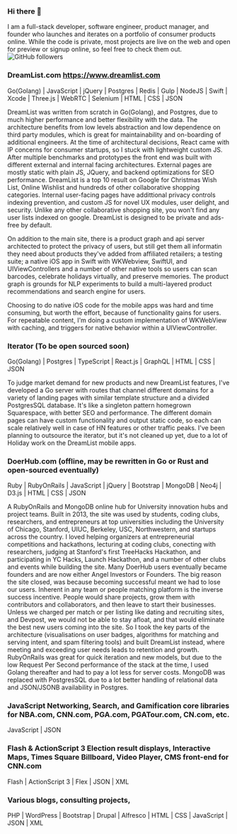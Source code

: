 ### Hi there 👋

I am a full-stack developer, software engineer, product manager, and founder who launches and iterates on a portfolio of consumer products online. While the code is private, most projects are live on the web and open for preview or signup online, so feel free to check them out. 
![GitHub followers](https://img.shields.io/github/followers/deftworker?style=social)

### DreamList.com https://www.dreamlist.com 
Go(Golang) |
JavaScript |
jQuery |
Postgres |
Redis |
Gulp |
NodeJS |
Swift |
Xcode |
Three.js |
WebRTC |
Selenium | HTML | CSS | JSON

DreamList was written from scratch in Go(Golang), and Postgres, due to much higher performance and better flexibility with the data. The architecture benefits from low levels abstraction and low dependence on third party modules, which is great for maintainability and on-boarding of additional engineers. At the time of architectural decisions, React came with IP concerns for consumer startups, so I stuck with lightweight custom JS. After multiple benchmarks and prototypes the front end was built with different external and internal facing architectures. External pages are mostly static with plain JS, JQuery, and backend optimizations for SEO performance. DreamList is a top 10 result on Google for Christmas Wish List, Online Wishlist and hundreds of other collaborative shopping categories. Internal user-facing pages have addittional privacy controls indexing prevention, and custom JS for novel UX modules, user delight, and security. Unlike any other collaborative shopping site, you won't find any user lists indexed on google. DreamList is designed to be private and ads-free by default. 

On addition to the main site, there is a product graph and api server architected to protect the privacy of users, but still get them all informatin they need about products they've added from affiliated retailers; a testing suite; a native iOS app in Swift with WKWebview, SwiftUI, and UIViewControllers and a number of other native tools so users can scan barcodes, celebrate holidays virtually, and preserve memories. The product graph is grounds for NLP experiments to build a multi-layered product recommendations and search engine for users. 

Choosing to do native iOS code for the mobile apps was hard and time consuming, but worth the effort, because of functionality gains for users. For repeatable content, I'm doing a custom implementation of WKWebView with caching, and triggers for native behavior within a UIViewController. 



### Iterator (To be open sourced soon)
Go(Golang) |
Postgres |
TypeScript |
React.js |
GraphQL | HTML | CSS | JSON

To judge market demand for new products and new DreamList features, I've developed a Go server with routes that channel different domains for a variety of landing pages with similar template structure and a divided PostgresSQL database. It's like a singleton pattern homegrown Squarespace, with better SEO and performance. The different domain pages can have custom functionality and output static code, so each can scale relatively well in case of HN features or other traffic peaks. I've been planning to outsource the iterator, but it's not cleaned up yet, due to a lot of Holiday work on the DreamList mobile apps. 


### DoerHub.com (offline, may be rewritten in Go or Rust and open-sourced eventually)
Ruby |
RubyOnRails |
JavaScript |
jQuery |
Bootstrap |
MongoDB |
Neo4j |
D3.js | HTML | CSS | JSON

A RubyOnRails and MongoDB online hub for University innovation hubs and project teams. Built in 2013, the site was used by students, coding clubs, researchers, and entrepreneurs at top universities including the University of Chicago, Stanford, UIUC, Berkeley, USC, Northwestern, and startups across the country. I loved helping organizers at entrepreneurial competitions and hackathons, lecturing at coding clubs, conecting with researchers, judging at Stanford's first TreeHacks Hackathon, and participating in YC Hacks, Launch Hackathon, and a number of other clubs and events while building the site. Many DoerHub users eventually became founders and are now either Angel Investors or Founders. The big reason the site closed, was because becoming successful meant we had to lose our users. Inherent in any team or people matching platform is the inverse success incentive. People would share projects, grow them with contributors and collaborators, and then leave to start their businesses. Unless we charged per match or per listing like dating and recruiting sites, and Devpost, we would not be able to stay afloat, and that would eliminate the best new users coming into the site. So I took the key parts of the architecture (visualisations on user badges, algorithms for matching and serving intent, and spam filtering tools) and built DreamList instead, where meeting and exceeding user needs leads to retention and growth. RubyOnRails was great for quick iteration and new models, but due to the low Request Per Second performance of the stack at the time, I used Golang thereafter and had to pay a lot less for server costs. MongoDB was replaced with PostgresSQL due to a lot better handling of relational data and JSON/JSONB availability in Postgres.  


### JavaScript Networking, Search, and Gamification core libraries for NBA.com, CNN.com, PGA.com, PGATour.com, CN.com, etc.
JavaScript | JSON

### Flash & ActionScript 3 Election result displays, Interactive Maps, Times Square Billboard, Video Player, CMS front-end for CNN.com
Flash | ActionScript 3 | Flex | JSON | XML

### Various blogs, consulting projects, 
PHP | WordPress | Bootstrap | Drupal | Alfresco | HTML | CSS | JavaScript | JSON | XML 

<!--
**deftworker/deftworker** is a ✨ _special_ ✨ repository because its `README.md` (this file) appears on your GitHub profile.

Here are some ideas to get you started:

- 🔭 I’m currently working on ...
- 🌱 I’m currently learning ...
- 👯 I’m looking to collaborate on ...
- 🤔 I’m looking for help with ...
- 💬 Ask me about ...
- 📫 How to reach me: ...
- 😄 Pronouns: ...
- ⚡ Fun fact: ...
-->

